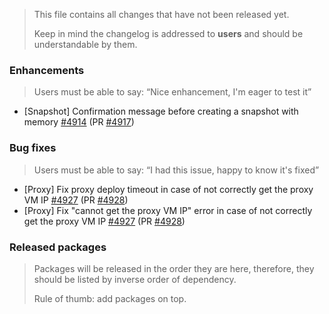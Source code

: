 > This file contains all changes that have not been released yet.
>
> Keep in mind the changelog is addressed to **users** and should be
> understandable by them.

### Enhancements

> Users must be able to say: “Nice enhancement, I'm eager to test it”

- [Snapshot] Confirmation message before creating a snapshot with memory [#4914](https://github.com/vatesfr/xen-orchestra/issues/4914) (PR [#4917](https://github.com/vatesfr/xen-orchestra/pull/4917))

### Bug fixes

> Users must be able to say: “I had this issue, happy to know it's fixed”

- [Proxy] Fix proxy deploy timeout in case of not correctly get the proxy VM IP [#4927](https://github.com/vatesfr/xen-orchestra/issues/4927) (PR [#4928](https://github.com/vatesfr/xen-orchestra/pull/4928))
- [Proxy] Fix "cannot get the proxy VM IP" error in case of not correctly get the proxy VM IP [#4927](https://github.com/vatesfr/xen-orchestra/issues/4927) (PR [#4928](https://github.com/vatesfr/xen-orchestra/pull/4928))

### Released packages

> Packages will be released in the order they are here, therefore, they should
> be listed by inverse order of dependency.
>
> Rule of thumb: add packages on top.
